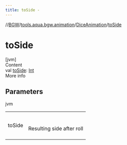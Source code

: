```yaml
---
title: toSide -
---
```

//[BGW](../../../index.md)/[tools.aqua.bgw.animation](../index.md)/[DiceAnimation](index.md)/[toSide](to-side.md)



# toSide  
[jvm]  
Content  
val [toSide](to-side.md): [Int](https://kotlinlang.org/api/latest/jvm/stdlib/kotlin/-int/index.html)  
More info  


## Parameters  
  
jvm  
  
| | |
|---|---|
| <a name="tools.aqua.bgw.animation/DiceAnimation/toSide/#/PointingToDeclaration/"></a>toSide| <a name="tools.aqua.bgw.animation/DiceAnimation/toSide/#/PointingToDeclaration/"></a><br><br>Resulting side after roll<br><br>|
  
  



